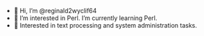 - 👋 Hi, I’m @reginald2wyclif64
- 👀 I’m interested in Perl. I’m currently learning Perl.
- 🌱 Interested in text processing and system administration tasks.
